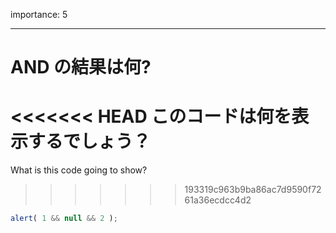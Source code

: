 importance: 5

---

# AND の結果は何?

<<<<<<< HEAD
このコードは何を表示するでしょう？
=======
What is this code going to show?
>>>>>>> 193319c963b9ba86ac7d9590f7261a36ecdcc4d2

```js
alert( 1 && null && 2 );
```
